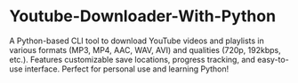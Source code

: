 # Youtube-Downloader-With-Python
A Python-based CLI tool to download YouTube videos and playlists in various formats (MP3, MP4, AAC, WAV, AVI) and qualities (720p, 192kbps, etc.). Features customizable save locations, progress tracking, and easy-to-use interface. Perfect for personal use and learning Python!
